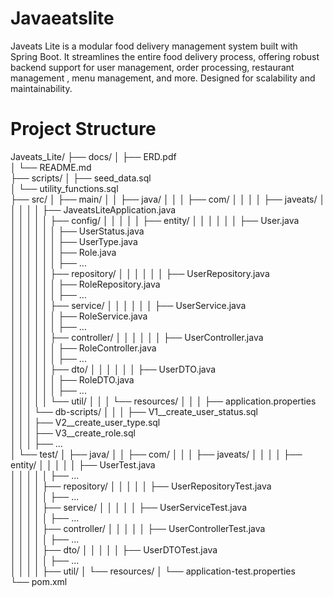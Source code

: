 # Javaeatslite
Javeats Lite is a modular food delivery management system built with Spring Boot. It streamlines the entire food delivery process, offering robust backend support for user management, order processing, restaurant management , menu management, and more. Designed for scalability and maintainability.



# Project Structure
Javeats_Lite/
├── docs/
│   ├── ERD.pdf                         
│   └── README.md                      
├── scripts/
│   ├── seed_data.sql                  
│   └── utility_functions.sql          
├── src/
│   ├── main/
│   │   ├── java/
│   │   │   ├── com/
│   │   │   │   ├── javeats/
│   │   │   │   │   ├── JaveatsLiteApplication.java   
│   │   │   │   │   ├── config/
│   │   │   │   │   ├── entity/
│   │   │   │   │   │   ├── User.java                
│   │   │   │   │   │   ├── UserStatus.java          
│   │   │   │   │   │   ├── UserType.java            
│   │   │   │   │   │   ├── Role.java                 
│   │   │   │   │   │   ├── ...                       
│   │   │   │   │   ├── repository/
│   │   │   │   │   │   ├── UserRepository.java       
│   │   │   │   │   │   ├── RoleRepository.java       
│   │   │   │   │   │   ├── ...                       
│   │   │   │   │   ├── service/
│   │   │   │   │   │   ├── UserService.java         
│   │   │   │   │   │   ├── RoleService.java        
│   │   │   │   │   │   ├── ...                       
│   │   │   │   │   ├── controller/
│   │   │   │   │   │   ├── UserController.java      
│   │   │   │   │   │   ├── RoleController.java      
│   │   │   │   │   │   ├── ...                       
│   │   │   │   │   ├── dto/
│   │   │   │   │   │   ├── UserDTO.java             
│   │   │   │   │   │   ├── RoleDTO.java             
│   │   │   │   │   │   ├── ...                      
│   │   │   │   │   └── util/
│   │   │   └── resources/
│   │   │       ├── application.properties            
│   │   │       └── db-scripts/
│   │   │           ├── V1__create_user_status.sql   
│   │   │           ├── V2__create_user_type.sql     
│   │   │           ├── V3__create_role.sql          
│   │   │           ├── ...                         
│   └── test/
│       ├── java/
│       │   ├── com/
│       │   │   ├── javeats/
│       │   │   │   ├── entity/
│       │   │   │   │   ├── UserTest.java           
│       │   │   │   │   ├── ...                     
│       │   │   │   ├── repository/
│       │   │   │   │   ├── UserRepositoryTest.java   
│       │   │   │   │   ├── ...                       
│       │   │   │   ├── service/
│       │   │   │   │   ├── UserServiceTest.java      
│       │   │   │   │   ├── ...                       
│       │   │   │   ├── controller/
│       │   │   │   │   ├── UserControllerTest.java   
│       │   │   │   │   ├── ...                      
│       │   │   │   ├── dto/
│       │   │   │   │   ├── UserDTOTest.java      
│       │   │   │   │   ├── ...                     
│       │   │   │   ├── util/
│       └── resources/
│           └── application-test.properties           
└── pom.xml                                           


